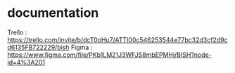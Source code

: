 # documentation

Trello : https://trello.com/invite/b/dcT0oHu7/ATTI00c546253544e77bc32d3cf2d9cd6135FB722229/bish
Figma : https://www.figma.com/file/PKb1LM21J3WFJS8mbEPMHi/BISH?node-id=4%3A201
